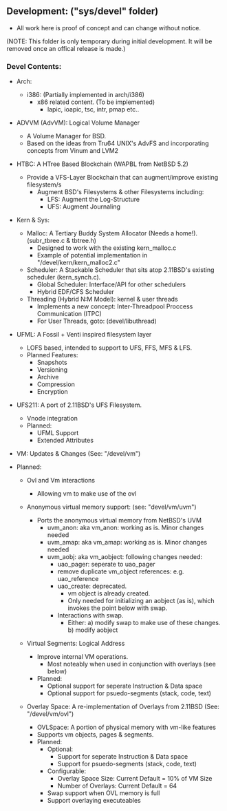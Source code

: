 ## Development: ("sys/devel" folder)
- All work here is proof of concept and can change without notice.

(NOTE: This folder is only temporary during initial development. It will be removed once
an offical release is made.)

### Devel Contents:
- Arch:
	- i386: (Partially implemented in arch/i386)
		- x86 related content. (To be implemented)
			- lapic, ioapic, tsc, intr, pmap etc..
			
- ADVVM (AdvVM): Logical Volume Manager
	- A Volume Manager for BSD.
	- Based on the ideas from Tru64 UNIX's AdvFS and incorporating concepts from Vinum and LVM2
				
- HTBC: A HTree Based Blockchain (WAPBL from NetBSD 5.2)
	- Provide a VFS-Layer Blockchain that can augment/improve existing filesystem/s
		- Augment BSD's Filesystems & other Filesystems including:
			- LFS: Augment the Log-Structure
			- UFS: Augment Journaling
			
- Kern & Sys:
	- Malloc: A Tertiary Buddy System Allocator (Needs a home!). (subr_tbree.c & tbtree.h)
		- Designed to work with the existing kern_malloc.c
		- Example of potential implementation in "/devel/kern/kern_malloc2.c"
	- Scheduler: A Stackable Scheduler that sits atop 2.11BSD's existing scheduler (kern_synch.c).
		- Global Scheduler: Interface/API for other schedulers
		- Hybrid EDF/CFS Scheduler
	- Threading (Hybrid N:M Model): kernel & user threads
		- Implements a new concept: Inter-Threadpool Proccess Communication (ITPC)
		- For User Threads, goto: (devel/libuthread)

- UFML: A Fossil + Venti inspired filesystem layer 
	- LOFS based, intended to support to UFS, FFS, MFS & LFS.
  	- Planned Features:
  		- Snapshots
  		- Versioning
  		- Archive
  		- Compression
  		- Encryption

- UFS211: A port of 2.11BSD's UFS Filesystem.
	- Vnode integration
	- Planned:
		- UFML Support
		- Extended Attributes

- VM: Updates & Changes (See: "/devel/vm")
- Planned:
	- Ovl and Vm interactions
		- Allowing vm to make use of the ovl
	- Anonymous virtual memory support: (see: "devel/vm/uvm")
		- Ports the anonymous virtual memory from NetBSD's UVM 
			- uvm_anon: aka vm_anon: working as is. Minor changes needed
			- uvm_amap: aka vm_amap: working as is. Minor changes needed
			- uvm_aobj: aka vm_aobject: following changes needed:
				- uao_pager: seperate to uao_pager
				- remove duplicate vm_object references: e.g. uao_reference
				- uao_create: deprecated.
					- vm object is already created.  
					- Only needed for initializing an aobject (as is), which invokes the point below with swap. 
				- Interactions with swap.
					- Either:
						 a) modify swap to make use of these changes. 
						 b) modify aobject
						 
	- Virtual Segments: Logical Address
		- Improve internal VM operations.
			- Most noteably when used in conjunction with overlays (see below)
		- Planned:
			- Optional support for seperate Instruction & Data space
			- Optional support for psuedo-segments (stack, code, text)
				
	- Overlay Space: A re-implementation of Overlays from 2.11BSD (See: "/devel/vm/ovl")
		- OVLSpace: A portion of physical memory with vm-like features 
		- Supports vm objects, pages & segments.
		- Planned:
			- Optional:
				- Support for seperate Instruction & Data space
				- Support for psuedo-segments (stack, code, text)
			- Configurable:
				- Overlay Space Size: Current Default = 10% of VM Size
				- Number of Overlays: Current Default = 64
			- Swap support when OVL memory is full
			- Support overlaying executeables